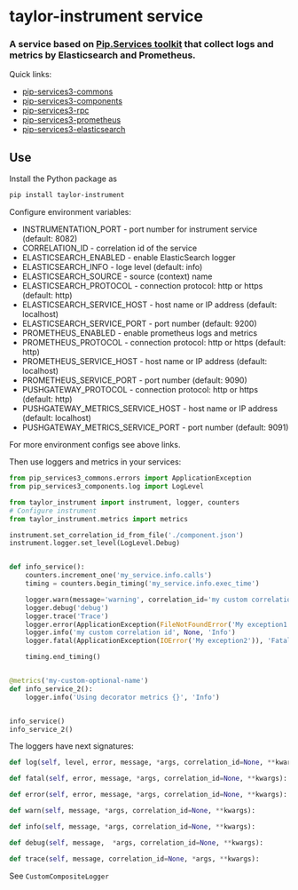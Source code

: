 # taylor-instrument service

### A service based on [Pip.Services toolkit](https://www.pipservices.org/docs/api/overview) that collect logs and metrics by Elasticsearch and Prometheus.

<a name="links"></a> Quick links:

* [pip-services3-commons](https://github.com/pip-services3-python/pip-services3-commons-python)
* [pip-services3-components](https://github.com/pip-services3-python/pip-services3-components-python)
* [pip-services3-rpc](https://github.com/pip-services3-python/pip-services3-rpc-python)
* [pip-services3-prometheus](https://github.com/pip-services3-python/pip-services3-prometheus-python)
* [pip-services3-elasticsearch](https://github.com/pip-services3-python/pip-services3-elasticsearch-python)

## Use

Install the Python package as
```bash
pip install taylor-instrument
```

Configure environment variables:

* INSTRUMENTATION_PORT - port number for instrument service (default: 8082)
* CORRELATION_ID - correlation id of the service
* ELASTICSEARCH_ENABLED - enable ElasticSearch logger
* ELASTICSEARCH_INFO - loge level (default: info)
* ELASTICSEARCH_SOURCE - source (context) name
* ELASTICSEARCH_PROTOCOL - connection protocol: http or https (default: http)
* ELASTICSEARCH_SERVICE_HOST - host name or IP address (default: localhost)
* ELASTICSEARCH_SERVICE_PORT - port number (default: 9200)
* PROMETHEUS_ENABLED - enable prometheus logs and metrics
* PROMETHEUS_PROTOCOL - connection protocol: http or https (default: http)
* PROMETHEUS_SERVICE_HOST - host name or IP address (default: localhost)
* PROMETHEUS_SERVICE_PORT - port number (default: 9090)
* PUSHGATEWAY_PROTOCOL - connection protocol: http or https (default: http)
* PUSHGATEWAY_METRICS_SERVICE_HOST - host name or IP address (default: localhost)
* PUSHGATEWAY_METRICS_SERVICE_PORT - port number (default: 9091)

For more environment configs see above links.

Then use loggers and metrics in your services:

```python
from pip_services3_commons.errors import ApplicationException
from pip_services3_components.log import LogLevel

from taylor_instrument import instrument, logger, counters
# Configure instrument
from taylor_instrument.metrics import metrics

instrument.set_correlation_id_from_file('./component.json')
instrument.logger.set_level(LogLevel.Debug)


def info_service():
    counters.increment_one('my_service.info.calls')
    timing = counters.begin_timing('my_service.info.exec_time')

    logger.warn(message='warning', correlation_id='my custom correlation id')
    logger.debug('debug')
    logger.trace('Trace')
    logger.error(ApplicationException(FileNotFoundError('My exception1')), 'my error message')
    logger.info('my custom correlation id', None, 'Info')
    logger.fatal(ApplicationException(IOError('My exception2')), 'Fatal exception')

    timing.end_timing()


@metrics('my-custom-optional-name')
def info_service_2():
    logger.info('Using decorator metrics {}', 'Info')


info_service()
info_service_2()

```

The loggers have next signatures:

```python
def log(self, level, error, message, *args, correlation_id=None, **kwargs):

def fatal(self, error, message, *args, correlation_id=None, **kwargs):

def error(self, error, message, *args, correlation_id=None, **kwargs):

def warn(self, message, *args, correlation_id=None, **kwargs):

def info(self, message, *args, correlation_id=None, **kwargs):

def debug(self, message,  *args, correlation_id=None, **kwargs):

def trace(self, message, correlation_id=None, *args, **kwargs):
```
See ```CustomCompositeLogger```
